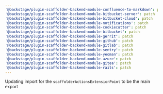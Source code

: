 ```yaml
---
'@backstage/plugin-scaffolder-backend-module-confluence-to-markdown': patch
'@backstage/plugin-scaffolder-backend-module-bitbucket-server': patch
'@backstage/plugin-scaffolder-backend-module-bitbucket-cloud': patch
'@backstage/plugin-scaffolder-backend-module-notifications': patch
'@backstage/plugin-scaffolder-backend-module-cookiecutter': patch
'@backstage/plugin-scaffolder-backend-module-bitbucket': patch
'@backstage/plugin-scaffolder-backend-module-gerrit': patch
'@backstage/plugin-scaffolder-backend-module-github': patch
'@backstage/plugin-scaffolder-backend-module-gitlab': patch
'@backstage/plugin-scaffolder-backend-module-sentry': patch
'@backstage/plugin-scaffolder-backend-module-yeoman': patch
'@backstage/plugin-scaffolder-backend-module-azure': patch
'@backstage/plugin-scaffolder-backend-module-gitea': patch
'@backstage/plugin-scaffolder-backend-module-rails': patch
---
```


Updating import for the `scaffolderActionsExtensionPoint` to be the main export
